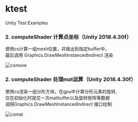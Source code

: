 # ktest
Unity Test Examples

### 2. computeShader 计算点坐标（Unity 2018.4.30f）
使用cs计算一组mesh位置，并输出到指定buffer中，  
最后调用 Graphics.DrawMeshInstancedIndirect 渲染

![csmove](https://user-images.githubusercontent.com/4172198/158984295-e370cfab-2804-43d3-9ecf-42e885710419.jpg)


### 2. computeShader 处理mat运算（Unity 2018.4.30f）
使用cs渲染一组分形方块，在gpu中计算分形元素的旋转,  
仅在初始化时提交一次matbuffer以及旋转矩阵等数据  
调用Graphics.DrawMeshInstancedIndirect 接口绘制

![csmat](https://user-images.githubusercontent.com/4172198/158965562-642019f2-00a2-447e-8bbb-82fe7ae9e13a.jpg)
